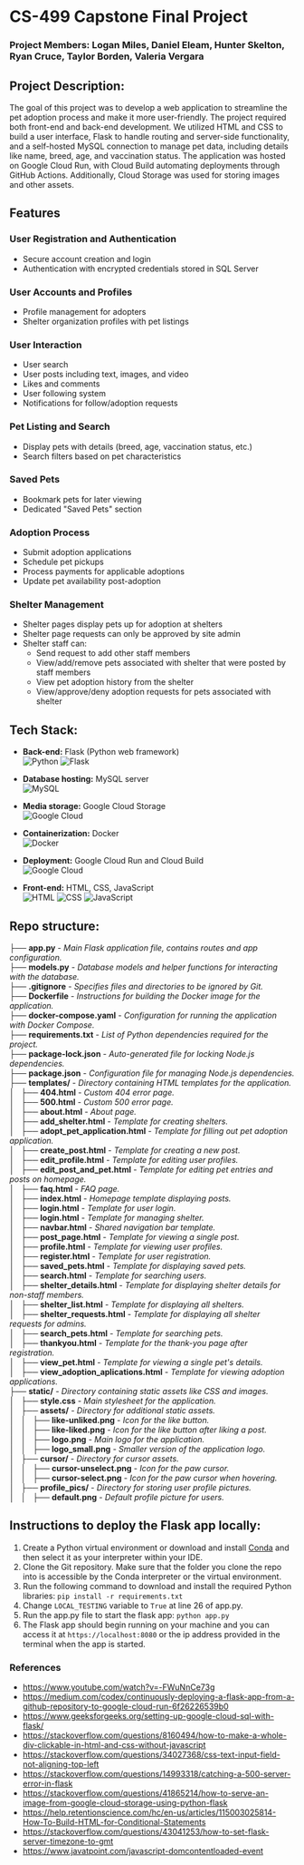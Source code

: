 # CS-499 Capstone Final Project

### Project Members: Logan Miles, Daniel Eleam, Hunter Skelton, Ryan Cruce, Taylor Borden, Valeria Vergara

## Project Description:
The goal of this project was to develop a web application to streamline the pet adoption process and make it more user-friendly. The project required both front-end and back-end development. We utilized HTML and CSS to build a user  interface, Flask to handle routing and server-side functionality, and a self-hosted MySQL connection to manage pet data, including details like name, breed, age, and vaccination status. The application was hosted on Google Cloud Run, with Cloud Build automating deployments through GitHub Actions. Additionally, Cloud Storage was used for storing images and other assets.

## Features

### User Registration and Authentication  
- Secure account creation and login  
- Authentication with encrypted credentials stored in SQL Server  

### User Accounts and Profiles  
- Profile management for adopters  
- Shelter organization profiles with pet listings

### User Interaction
- User search
- User posts including text, images, and video
- Likes and comments
- User following system
- Notifications for follow/adoption requests

### Pet Listing and Search  
- Display pets with details (breed, age, vaccination status, etc.)  
- Search filters based on pet characteristics  

### Saved Pets  
- Bookmark pets for later viewing  
- Dedicated "Saved Pets" section  

### Adoption Process  
- Submit adoption applications  
- Schedule pet pickups  
- Process payments for applicable adoptions  
- Update pet availability post-adoption  

### Shelter Management
- Shelter pages display pets up for adoption at shelters
- Shelter page requests can only be approved by site admin
- Shelter staff can:
  - Send request to add other staff members
  - View/add/remove pets associated with shelter that were posted by staff members
  - View pet adoption history from the shelter
  - View/approve/deny adoption requests for pets associated with shelter

## Tech Stack:

- **Back-end:** Flask (Python web framework)  
  ![Python](https://img.shields.io/badge/Python-%233776AB.svg?style=for-the-badge&logo=python&logoColor=white)
  ![Flask](https://img.shields.io/badge/Flask-%23000000.svg?style=for-the-badge&logo=flask&logoColor=white)

- **Database hosting:** MySQL server  
  ![MySQL](https://img.shields.io/badge/MySQL-%234479A1.svg?style=for-the-badge&logo=mysql&logoColor=white)

- **Media storage:** Google Cloud Storage  
  ![Google Cloud](https://img.shields.io/badge/Google%20Cloud-%234285F4.svg?style=for-the-badge&logo=googlecloud&logoColor=white)

- **Containerization:** Docker  
  ![Docker](https://img.shields.io/badge/Docker-%232496ED.svg?style=for-the-badge&logo=docker&logoColor=white)

- **Deployment:** Google Cloud Run and Cloud Build  
  ![Google Cloud](https://img.shields.io/badge/Google%20Cloud-%234285F4.svg?style=for-the-badge&logo=googlecloud&logoColor=white)

- **Front-end:** HTML, CSS, JavaScript  
  ![HTML](https://img.shields.io/badge/HTML-%23E34F26.svg?style=for-the-badge&logo=html5&logoColor=white)
  ![CSS](https://img.shields.io/badge/CSS-%231572B6.svg?style=for-the-badge&logo=css3&logoColor=white)
  ![JavaScript](https://img.shields.io/badge/JavaScript-%23323330.svg?style=for-the-badge&logo=javascript&logoColor=white)


## Repo structure:

├── **app.py**  - *Main Flask application file, contains routes and app configuration.*  
├── **models.py**  - *Database models and helper functions for interacting with the database.*  
├── **.gitignore**  - *Specifies files and directories to be ignored by Git.*  
├── **Dockerfile**  - *Instructions for building the Docker image for the application.*  
├── **docker-compose.yaml**  - *Configuration for running the application with Docker Compose.*  
├── **requirements.txt**  - *List of Python dependencies required for the project.*  
├── **package-lock.json**  - *Auto-generated file for locking Node.js dependencies.*  
├── **package.json**  - *Configuration file for managing Node.js dependencies.*  
├── **templates/**  - *Directory containing HTML templates for the application.*  
│   ├── **404.html**  - *Custom 404 error page.*   
│   ├── **500.html**  - *Custom 500 error page.*  
│   ├── **about.html**  - *About page.*  
│   ├── **add_shelter.html**  - *Template for creating shelters.*  
│   ├── **adopt_pet_application.html**  - *Template for filling out pet adoption application.*  
│   ├── **create_post.html**  - *Template for creating a new post.*  
│   ├── **edit_profile.html**  - *Template for editing user profiles.*  
│   ├── **edit_post_and_pet.html**  - *Template for editing pet entries and posts on homepage.*  
│   ├── **faq.html**  - *FAQ page.*  
│   ├── **index.html**  - *Homepage template displaying posts.*  
│   ├── **login.html**  - *Template for user login.*  
│   ├── **login.html**  - *Template for managing shelter.*  
│   ├── **navbar.html**  - *Shared navigation bar template.*  
│   ├── **post_page.html**  - *Template for viewing a single post.*  
│   ├── **profile.html**  - *Template for viewing user profiles.*  
│   ├── **register.html**  - *Template for user registration.*  
│   ├── **saved_pets.html**  - *Template for displaying saved pets.*  
│   ├── **search.html**  - *Template for searching users.*  
│   ├── **shelter_details.html**  - *Template for displaying shelter details for non-staff members.*  
│   ├── **shelter_list.html**  - *Template for displaying all shelters.*  
│   ├── **shelter_requests.html**  - *Template for displaying all shelter requests for admins.*  
│   ├── **search_pets.html**  - *Template for searching pets.*  
│   ├── **thankyou.html**  - *Template for the thank-you page after registration.*  
│   ├── **view_pet.html**  - *Template for viewing a single pet's details.*  
│   ├── **view_adoption_aplications.html**  - *Template for viewing adoption applications.*  
├── **static/**  - *Directory containing static assets like CSS and images.*  
│   ├── **style.css**  - *Main stylesheet for the application.*  
│   ├── **assets/**  - *Directory for additional static assets.*  
│   │   ├── **like-unliked.png**  - *Icon for the like button.*  
│   │   ├── **like-liked.png**  - *Icon for the like button after liking a post.*  
│   │   ├── **logo.png**  - *Main logo for the application.*  
│   │   ├── **logo_small.png**  - *Smaller version of the application logo.*  
│   ├── **cursor/**  - *Directory for cursor assets.*  
│   │   ├── **cursor-unselect.png**  - *Icon for the paw cursor.*  
│   │   ├── **cursor-select.png**  - *Icon for the paw cursor when hovering.*  
│   ├── **profile_pics/**  - *Directory for storing user profile pictures.*  
│   │   ├── **default.png**  - *Default profile picture for users.*  

## Instructions to deploy the Flask app locally:

1. Create a Python virtual environment or download and install [Conda](https://www.anaconda.com/download) and then select it as your interpreter within your IDE.
2. Clone the Git repository. Make sure that the folder you clone the repo into is accessible by the Conda interpreter or the virtual environment.
3. Run the following command to download and install the required Python libraries: `pip install -r requirements.txt`
4. Change `LOCAL_TESTING` variable to `True` at line 26 of app.py.
5. Run the app.py file to start the flask app: `python app.py`
6. The Flask app should begin running on your machine and you can access it at `https://localhost:8080` or the ip address provided in the terminal when the app is started.

### References
- https://www.youtube.com/watch?v=-FWuNnCe73g
- https://medium.com/codex/continuously-deploying-a-flask-app-from-a-github-repository-to-google-cloud-run-6f26226539b0
- https://www.geeksforgeeks.org/setting-up-google-cloud-sql-with-flask/
- https://stackoverflow.com/questions/8160494/how-to-make-a-whole-div-clickable-in-html-and-css-without-javascript
- https://stackoverflow.com/questions/34027368/css-text-input-field-not-aligning-top-left
- https://stackoverflow.com/questions/14993318/catching-a-500-server-error-in-flask
- https://stackoverflow.com/questions/41865214/how-to-serve-an-image-from-google-cloud-storage-using-python-flask
- https://help.retentionscience.com/hc/en-us/articles/115003025814-How-To-Build-HTML-for-Conditional-Statements
- https://stackoverflow.com/questions/43041253/how-to-set-flask-server-timezone-to-gmt
- https://www.javatpoint.com/javascript-domcontentloaded-event
